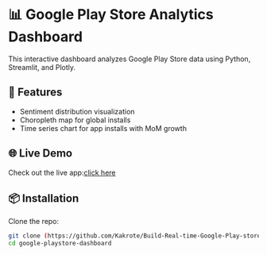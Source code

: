 # 📊 Google Play Store Analytics Dashboard

This interactive dashboard analyzes Google Play Store data using Python, Streamlit, and Plotly. 

## 🚀 Features
- Sentiment distribution visualization
- Choropleth map for global installs
- Time series chart for app installs with MoM growth

## 🌐 Live Demo
Check out the live app:[click here]( https://g-playstore-dashboard.streamlit.app/ )
## 📦 Installation
Clone the repo:
```bash
git clone (https://github.com/Kakrote/Build-Real-time-Google-Play-store-data-analytics---python.git)
cd google-playstore-dashboard
